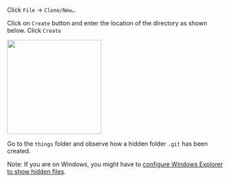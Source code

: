 Click `File` &rarr; `Clone/New…`

Click on `Create` button and enter the location of the directory as shown below. Click `Create`

<img src="{{baseUrl}}/gitAndGithub/init/images/sourcetree_1.png" height="220" />
<p/>

Go to the `things` folder and observe how a hidden folder `.git` has been created.

Note: If you are on Windows, you might have to [configure Windows Explorer to show hidden files](https://www.howtogeek.com/howto/windows-vista/show-hidden-files-and-folders-in-windows-vista/).
